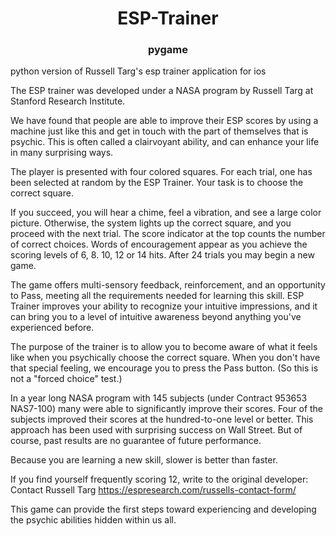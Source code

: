 
<h1><div align="center">ESP-Trainer</div></h1>
  <h3><div align="center">pygame</div></h2>
python version of Russell Targ's esp trainer application for ios

The ESP trainer was developed under a NASA program by Russell Targ at Stanford Research Institute.

We have found that people are able to improve their ESP scores by using a machine just like this and get in touch with the part of themselves that is psychic. This is often called a clairvoyant ability, and can enhance your life in many surprising ways.

The player is presented with four colored squares. For each trial, one has been selected at random by the ESP Trainer. Your task is to choose the correct square.

If you succeed, you will hear a chime, feel a vibration, and see a large color picture. Otherwise, the system lights up the correct square, and you proceed with the next trial. The score indicator at the top counts the number of correct choices. Words of encouragement appear as you achieve the scoring levels of 6, 8. 10, 12 or 14 hits. After 24 trials you may begin a new game.

The game offers multi-sensory feedback, reinforcement, and an opportunity to Pass, meeting all the requirements needed for learning this skill. ESP Trainer improves your ability to recognize your intuitive impressions, and it can bring you to a level of intuitive awareness beyond anything you've experienced before.

The purpose of the trainer is to allow you to become aware of what it feels like when you psychically choose the correct square. When you don't have that special feeling, we encourage you to press the Pass button. (So this is not a "forced choice" test.)

In a year long NASA program with 145 subjects (under Contract 953653 NAS7-100) many were able to significantly improve their scores. Four of the subjects improved their scores at the hundred-to-one level or better. This approach has been used with surprising success on Wall Street. But of course, past results are no guarantee of future performance.

Because you are learning a new skill, slower is better than faster.

If you find yourself frequently scoring 12, write to the original developer: Contact Russell Targ https://espresearch.com/russells-contact-form/

This game can provide the first steps toward experiencing and developing the psychic abilities hidden within us all.
